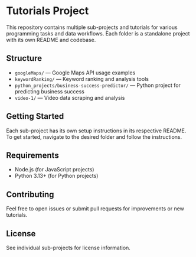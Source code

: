 # Tutorials Project

This repository contains multiple sub-projects and tutorials for various programming tasks and data workflows. Each folder is a standalone project with its own README and codebase.

## Structure

- `googleMaps/` — Google Maps API usage examples
- `keywordRanking/` — Keyword ranking and analysis tools
- `python_projects/business-success-predictor/` — Python project for predicting business success
- `video-1/` — Video data scraping and analysis

## Getting Started

Each sub-project has its own setup instructions in its respective README. To get started, navigate to the desired folder and follow the instructions.

## Requirements

- Node.js (for JavaScript projects)
- Python 3.13+ (for Python projects)

## Contributing

Feel free to open issues or submit pull requests for improvements or new tutorials.

## License

See individual sub-projects for license information.
